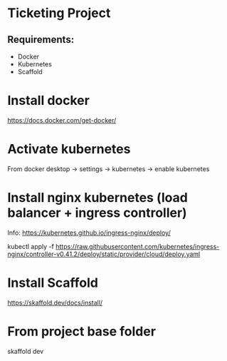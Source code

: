 # Ticketing Project

## Requirements:

- Docker
- Kubernetes
- Scaffold

# Install docker

https://docs.docker.com/get-docker/

# Activate kubernetes

From docker desktop -> settings -> kubernetes -> enable kubernetes

# Install nginx kubernetes (load balancer + ingress controller)

Info: https://kubernetes.github.io/ingress-nginx/deploy/

kubectl apply -f https://raw.githubusercontent.com/kubernetes/ingress-nginx/controller-v0.41.2/deploy/static/provider/cloud/deploy.yaml

# Install Scaffold

https://skaffold.dev/docs/install/

# From project base folder

skaffold dev
